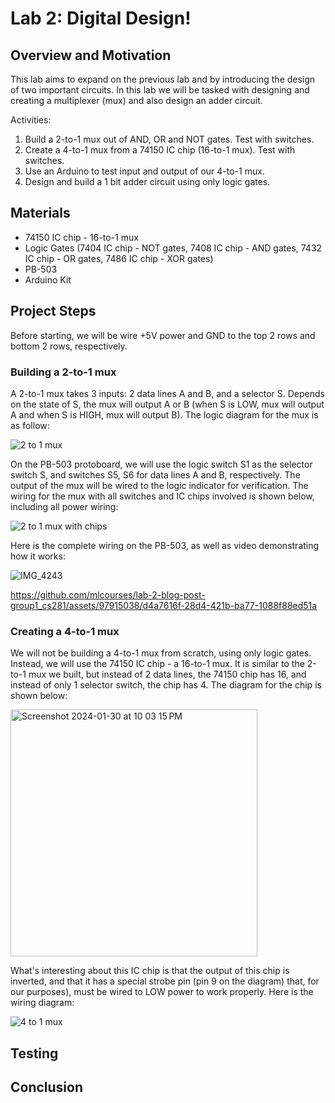 # Lab 2: Digital Design!


## Overview and Motivation
This lab aims to expand on the previous lab and by introducing the design of two important circuits. In this lab we will be tasked with designing and creating a multiplexer (mux) and also design an adder circuit.

Activities:
1. Build a 2-to-1 mux out of AND, OR and NOT gates. Test with switches.
2. Create a 4-to-1 mux from a 74150 IC chip (16-to-1 mux). Test with switches.
3. Use an Arduino to test input and output of our 4-to-1 mux.
4. Design and build a 1 bit adder circuit using only logic gates.

## Materials
- 74150 IC chip - 16-to-1 mux
- Logic Gates (7404 IC chip - NOT gates, 7408 IC chip - AND gates, 7432 IC chip - OR gates, 7486 IC chip - XOR gates)
- PB-503
- Arduino Kit

## Project Steps

Before starting, we will be wire +5V power and GND to the top 2 rows and bottom 2 rows, respectively.

### Building a 2-to-1 mux

A 2-to-1 mux takes 3 inputs: 2 data lines A and B, and a selector S. Depends on the state of S, the mux will output A or B (when S is LOW, mux will output A and when S is HIGH, mux will output B). The logic diagram for the mux is as follow:

![2 to 1 mux](https://github.com/mlcourses/lab-2-blog-post-group1_cs281/assets/97915038/dfd00f8f-450b-40f9-9a5b-0a8e64aa88ad)

On the PB-503 protoboard, we will use the logic switch S1 as the selector switch S, and switches S5, S6 for data lines A and B, respectively. The output of the mux will be wired to the logic indicator for verification. The wiring for the mux with all switches and IC chips involved is shown below, including all power wiring:

![2 to 1 mux with chips](https://github.com/mlcourses/lab-2-blog-post-group1_cs281/assets/97915038/25d7ac68-13db-4dd3-a55b-dca0489ff42b)

Here is the complete wiring on the PB-503, as well as video demonstrating how it works:

![IMG_4243](https://github.com/mlcourses/lab-2-blog-post-group1_cs281/assets/97915038/59e7a9c1-72f7-4d7b-b23f-ba884220497d)

https://github.com/mlcourses/lab-2-blog-post-group1_cs281/assets/97915038/d4a7616f-28d4-421b-ba77-1088f88ed51a

### Creating a 4-to-1 mux

We will not be building a 4-to-1 mux from scratch, using only logic gates. Instead, we will use the 74150 IC chip - a 16-to-1 mux. It is similar to the 2-to-1 mux we built, but instead of 2 data lines, the 74150 chip has 16, and instead of only 1 selector switch, the chip has 4. The diagram for the chip is shown below:

<img width="395" alt="Screenshot 2024-01-30 at 10 03 15 PM" src="https://github.com/mlcourses/lab-2-blog-post-group1_cs281/assets/97915038/697f10e4-34da-432e-ae1e-45f1020d2d50">

What's interesting about this IC chip is that the output of this chip is inverted, and that it has a special strobe pin (pin 9 on the diagram) that, for our purposes), must be wired to LOW power to work properly. Here is the wiring diagram:

![4 to 1 mux](https://github.com/mlcourses/lab-2-blog-post-group1_cs281/assets/97915038/e3084400-51b8-4379-9bd1-890051376a40)


## Testing

## Conclusion




